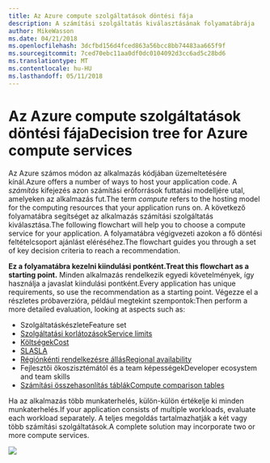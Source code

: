 ```yaml
---
title: Az Azure compute szolgáltatások döntési fája
description: A számítási szolgáltatás kiválasztásának folyamatábrája
author: MikeWasson
ms.date: 04/21/2018
ms.openlocfilehash: 3dcfbd156d4fced863a56bcc8bb74483aa665f9f
ms.sourcegitcommit: 7ced70ebc11aa0df0dc0104092d3cc6ad5c28bd6
ms.translationtype: MT
ms.contentlocale: hu-HU
ms.lasthandoff: 05/11/2018
---
```

# <a name="decision-tree-for-azure-compute-services"></a><span data-ttu-id="52e5f-103">Az Azure compute szolgáltatások döntési fája</span><span class="sxs-lookup"><span data-stu-id="52e5f-103">Decision tree for Azure compute services</span></span>

<span data-ttu-id="52e5f-104">Az Azure számos módon az alkalmazás kódjában üzemeltetésére kínál.</span><span class="sxs-lookup"><span data-stu-id="52e5f-104">Azure offers a number of ways to host your application code.</span></span> <span data-ttu-id="52e5f-105">A *számítás* kifejezés azon számítási erőforrások futtatási modelljére utal, amelyeken az alkalmazás fut.</span><span class="sxs-lookup"><span data-stu-id="52e5f-105">The term *compute* refers to the hosting model for the computing resources that your application runs on.</span></span> <span data-ttu-id="52e5f-106">A következő folyamatábra segítséget az alkalmazás számítási szolgáltatás kiválasztása.</span><span class="sxs-lookup"><span data-stu-id="52e5f-106">The following flowchart will help you to choose a compute service for your application.</span></span> <span data-ttu-id="52e5f-107">A folyamatábra végigvezeti azokon a fő döntési feltételcsoport ajánlást eléréséhez.</span><span class="sxs-lookup"><span data-stu-id="52e5f-107">The flowchart guides you through a set of key decision criteria to reach a recommendation.</span></span> 

<span data-ttu-id="52e5f-108">**Ez a folyamatábra kezelni kiindulási pontként.**</span><span class="sxs-lookup"><span data-stu-id="52e5f-108">**Treat this flowchart as a starting point.**</span></span> <span data-ttu-id="52e5f-109">Minden alkalmazás rendelkezik egyedi követelmények, így használja a javaslat kiindulási pontként.</span><span class="sxs-lookup"><span data-stu-id="52e5f-109">Every application has unique requirements, so use the recommendation as a starting point.</span></span> <span data-ttu-id="52e5f-110">Végezze el a részletes próbaverzióra, például megtekint szempontok:</span><span class="sxs-lookup"><span data-stu-id="52e5f-110">Then perform a more detailed evaluation, looking at aspects such as:</span></span>
 
- <span data-ttu-id="52e5f-111">Szolgáltatáskészlete</span><span class="sxs-lookup"><span data-stu-id="52e5f-111">Feature set</span></span>
- [<span data-ttu-id="52e5f-112">Szolgáltatási korlátozások</span><span class="sxs-lookup"><span data-stu-id="52e5f-112">Service limits</span></span>](/azure/azure-subscription-service-limits)
- [<span data-ttu-id="52e5f-113">Költségek</span><span class="sxs-lookup"><span data-stu-id="52e5f-113">Cost</span></span>](https://azure.microsoft.com/pricing/)
- [<span data-ttu-id="52e5f-114">SLA</span><span class="sxs-lookup"><span data-stu-id="52e5f-114">SLA</span></span>](https://azure.microsoft.com/support/legal/sla/)
- [<span data-ttu-id="52e5f-115">Régiónkénti rendelkezésre állás</span><span class="sxs-lookup"><span data-stu-id="52e5f-115">Regional availability</span></span>](https://azure.microsoft.com/global-infrastructure/services/)
- <span data-ttu-id="52e5f-116">Fejlesztői ökoszisztémától és a team képességek</span><span class="sxs-lookup"><span data-stu-id="52e5f-116">Developer ecosystem and team skills</span></span>
- [<span data-ttu-id="52e5f-117">Számítási összehasonlítás táblák</span><span class="sxs-lookup"><span data-stu-id="52e5f-117">Compute comparison tables</span></span>](./compute-comparison.md)

<span data-ttu-id="52e5f-118">Ha az alkalmazás több munkaterhelés, külön-külön értékelje ki minden munkaterhelés.</span><span class="sxs-lookup"><span data-stu-id="52e5f-118">If your application consists of multiple workloads, evaluate each workload separately.</span></span> <span data-ttu-id="52e5f-119">A teljes megoldás tartalmazhatják a két vagy több számítási szolgáltatások.</span><span class="sxs-lookup"><span data-stu-id="52e5f-119">A complete solution may incorporate two or more compute services.</span></span>

![](../images/compute-decision-tree.svg)

